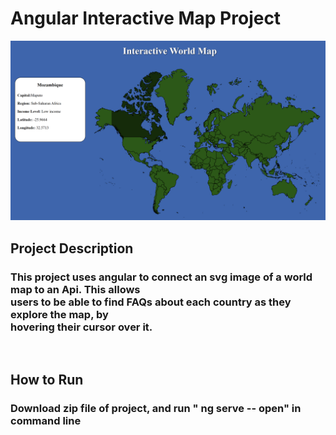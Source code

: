 <h1>Angular Interactive Map Project</h1>


<img src="ui.png" alt="alt text" />
<h2> Project Description </h2>
<h3>This project uses angular to connect an svg image of a world map to an Api. This allows<br>
users to be able to find FAQs about each country as they explore the map, by <br>
hovering their cursor over it.</h3>
<br>
<h2> How to Run</h2>
<h3>Download zip file of project, and run " ng serve -- open" in command line</h3>

